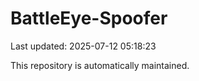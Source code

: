 # BattleEye-Spoofer

Last updated: 2025-07-12 05:18:23

This repository is automatically maintained.
